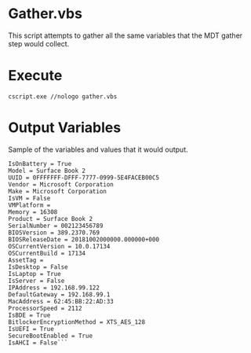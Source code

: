 Gather.vbs
=========

This script attempts to gather all the same variables that the MDT gather step would collect.

Execute
=========
```cscript.exe //nologo gather.vbs```

Output Variables
=========
Sample of the variables and values that it would output.
```Architecture = X64
IsOnBattery = True
Model = Surface Book 2
UUID = 0FFFFFFF-DFFF-7777-0999-5E4FACEB00C5
Vendor = Microsoft Corporation
Make = Microsoft Corporation
IsVM = False
VMPlatform = 
Memory = 16308
Product = Surface Book 2
SerialNumber = 002123456789
BIOSVersion = 389.2370.769
BIOSReleaseDate = 20181002000000.000000+000
OSCurrentVersion = 10.0.17134
OSCurrentBuild = 17134
AssetTag = 
IsDesktop = False
IsLaptop = True
IsServer = False
IPAddress = 192.168.99.122
DefaultGateway = 192.168.99.1
MacAddress = 62:45:BB:22:AD:33
ProcessorSpeed = 2112
IsBDE = True
BitlockerEncryptionMethod = XTS_AES_128
IsUEFI = True
SecureBootEnabled = True
IsAHCI = False```
